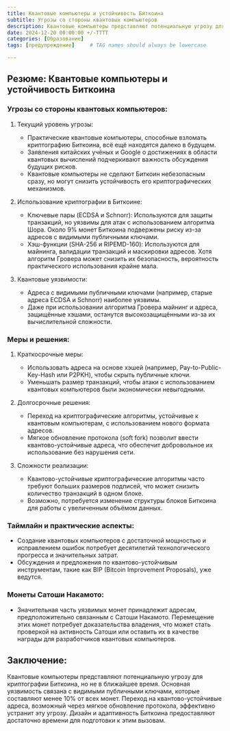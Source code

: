 ```yaml
---
title: Квантовые компьютеры и устойчивость Биткоина
subtitle: Угрозы со стороны квантовых компьютеров
description: Квантовые компьютеры представляют потенциальную угрозу для криптографии Биткоина, но не в ближайшее время. Переход на квантово-устойчивые адреса, возможный через мягкое обновление протокола, эффективно устранит эту угрозу. Дизайн и адаптивность Биткоина предоставляют достаточно времени для подготовки к этим вызовам.
date: 2024-12-20 00:00:00 +/-TTTT
categories: [Образование]
tags: [предупреждение]     # TAG names should always be lowercase

---
```

## Резюме: Квантовые компьютеры и устойчивость Биткоина

### Угрозы со стороны квантовых компьютеров:
1. Текущий уровень угрозы:
   - Практические квантовые компьютеры, способные взломать криптографию Биткоина, всё ещё находятся далеко в будущем.
   - Заявления китайских учёных и Google о достижениях в области квантовых вычислений подчеркивают важность обсуждения будущих рисков.
   - Квантовые компьютеры не сделают Биткоин небезопасным сразу, но могут снизить устойчивость его криптографических механизмов.

2. Использование криптографии в Биткоине:
   - Ключевые пары (ECDSA и Schnorr): Используются для защиты транзакций, но уязвимы для атак с использованием алгоритма Шора. Около 9% монет Биткоина подвержены риску из-за адресов с видимыми публичными ключами.
   - Хэш-функции (SHA-256 и RIPEMD-160): Используются для майнинга, валидации транзакций и маскировки адресов. Хотя алгоритм Гровера может снизить их безопасность, вероятность практического использования крайне мала.

3. Квантовые уязвимости:
   - Адреса с видимыми публичными ключами (например, старые адреса ECDSA и Schnorr) наиболее уязвимы.
   - Даже при использовании алгоритма Гровера майнинг и адреса, защищённые хэшами, останутся высокозащищёнными из-за их вычислительной сложности.

### Меры и решения:
1. Краткосрочные меры:
   - Использовать адреса на основе хэшей (например, Pay-to-Public-Key-Hash или P2PKH), чтобы скрыть публичные ключи.
   - Уменьшать размер транзакций, чтобы атаки с использованием квантовых компьютеров были экономически невыгодными.

2. Долгосрочные решения:
   - Переход на криптографические алгоритмы, устойчивые к квантовым компьютерам, с использованием нового формата адресов.
   - Мягкое обновление протокола (soft fork) позволит ввести квантово-устойчивые адреса, что обеспечит добровольное их использование без нарушения сети.

3. Сложности реализации:
   - Квантово-устойчивые криптографические алгоритмы часто требуют больших размеров подписей, что может снизить количество транзакций в одном блоке.
   - Возможно, потребуется изменение структуры блоков Биткоина для работы с увеличенным объёмом данных.

### Таймлайн и практические аспекты:
- Создание квантовых компьютеров с достаточной мощностью и исправлением ошибок потребует десятилетий технологического прогресса и значительных затрат.
- Обсуждения и предложения по квантово-устойчивым инструментам, такие как BIP (Bitcoin Improvement Proposals), уже ведутся.

### Монеты Сатоши Накамото:
- Значительная часть уязвимых монет принадлежит адресам, предположительно связанным с Сатоши Накамото. Перемещение этих монет потребует доказательства владения, что может стать проверкой на активность Сатоши или оставить их в качестве награды для разработчиков квантовых компьютеров.

## Заключение:
Квантовые компьютеры представляют потенциальную угрозу для криптографии Биткоина, но не в ближайшее время. Основная уязвимость связана с видимыми публичными ключами, которые составляют менее 10% от всех монет. Переход на квантово-устойчивые адреса, возможный через мягкое обновление протокола, эффективно устранит эту угрозу. Дизайн и адаптивность Биткоина предоставляют достаточно времени для подготовки к этим вызовам.